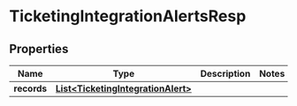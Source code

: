 # TicketingIntegrationAlertsResp

## Properties
Name | Type | Description | Notes
------------ | ------------- | ------------- | -------------
**records** | [**List&lt;TicketingIntegrationAlert&gt;**](TicketingIntegrationAlert.md) |  | 
